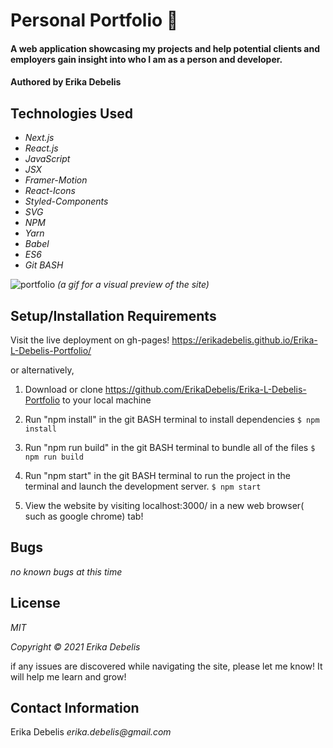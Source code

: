 # Personal Portfolio :scroll:
#### A web application showcasing my projects and help potential clients and employers gain insight into who I am as a person and developer.

#### Authored by Erika Debelis

## Technologies Used

* _Next.js_
* _React.js_
* _JavaScript_
* _JSX_
* _Framer-Motion_
* _React-Icons_
* _Styled-Components_
* _SVG_
* _NPM_
* _Yarn_
* _Babel_
* _ES6_
* _Git BASH_

![portfolio](https://raw.github.com/ErikaDebelis/Erika-L-Debelis-Portfolio/main/public/portfolio.gif)
_(a gif for a visual preview of the site)_
## Setup/Installation Requirements

Visit the live deployment on gh-pages! https://erikadebelis.github.io/Erika-L-Debelis-Portfolio/

or alternatively,

1. Download or clone https://github.com/ErikaDebelis/Erika-L-Debelis-Portfolio to your local machine
2. Run "npm install" in the git BASH terminal to install dependencies
    ``$ npm install``
3. Run "npm run build" in the git BASH terminal to bundle all of the files
    ``$ npm run build``
4. Run "npm start" in the git BASH terminal to run the project in the terminal and launch the development server.
    ``$ npm start``

5. View the website by visiting localhost:3000/ in a new web browser( such as google chrome) tab!

## Bugs

_no known bugs at this time_

## License

_MIT_

_Copyright :copyright: 2021 Erika Debelis_

if any issues are discovered while navigating the site, please let me know! It will help me learn and grow!

## Contact Information

Erika Debelis _erika.debelis@gmail.com_